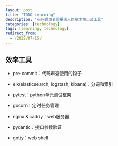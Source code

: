 ```yaml
---
layout: post
title: "TODO Learning"
description: "有兴趣或者需要深入的技术热点及工具"
categories: [technology]
tags: [learning, technology]
redirect_from:
  - /2022/07/15/
---
```


## 效率工具

- pre-commit：代码审查使用的钩子

- elk(elasticsearch, logstash, kibana)：分词和索引

- pytest：python单元测试框架

- gocorn：定时任务管理

- nginx & caddy：web服务器

- pydantic：接口参数验证

- gotty：web shell
